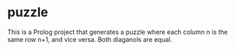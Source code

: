 # puzzle
This is a Prolog project that generates a puzzle where each column n is the same row n+1, and vice versa. Both diaganols are equal.
